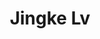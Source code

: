 ---
# Display name
title: Jingke Lv

# Full Name (for SEO)
first_name: Jingke
last_name: Lv

# Is this the primary user of the site?
superuser: false

# Role/position
# role: 

# Organizations/Affiliations
organizations:
  - name: College of Big Data
    url: 'https://bdi.sztu.edu.cn/'

# Short bio (displayed in user profile at end of posts)
# bio: 

# interests:


# Social/Academic Networking
# For available icons, see: https://docs.hugoblox.com/getting-started/page-builder/#icons
#   For an email link, use "fas" icon pack, "envelope" icon, and a link in the
#   form "mailto:your-email@example.com" or "#contact" for contact widget.

# Link to a PDF of your resume/CV from the About widget.
# To enable, copy your resume/CV to `static/files/cv.pdf` and uncomment the lines below.
# - icon: cv
#   icon_pack: ai
#   link: files/cv.pdf

# Enter email to display Gravatar (if Gravatar enabled in Config)
email: ''

# Highlight the author in author lists? (true/false)
highlight_name: false

# Organizational groups that you belong to (for People widget)
#   Set this to `[]` or comment out if you are not using People widget.
user_groups:
  - Master Students
---